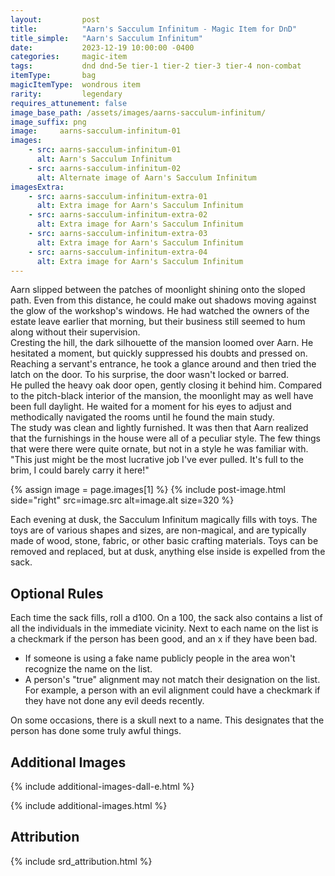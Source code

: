 ```yaml
---
layout:         post
title:          "Aarn's Sacculum Infinitum - Magic Item for DnD"
title_simple:   "Aarn's Sacculum Infinitum"
date:           2023-12-19 10:00:00 -0400
categories:     magic-item
tags:           dnd dnd-5e tier-1 tier-2 tier-3 tier-4 non-combat
itemType:       bag
magicItemType:  wondrous item
rarity:         legendary
requires_attunement: false
image_base_path: /assets/images/aarns-sacculum-infinitum/
image_suffix: png
image:     aarns-sacculum-infinitum-01
images:
    - src: aarns-sacculum-infinitum-01
      alt: Aarn's Sacculum Infinitum
    - src: aarns-sacculum-infinitum-02
      alt: Alternate image of Aarn's Sacculum Infinitum
imagesExtra:
    - src: aarns-sacculum-infinitum-extra-01
      alt: Extra image for Aarn's Sacculum Infinitum
    - src: aarns-sacculum-infinitum-extra-02
      alt: Extra image for Aarn's Sacculum Infinitum
    - src: aarns-sacculum-infinitum-extra-03
      alt: Extra image for Aarn's Sacculum Infinitum
    - src: aarns-sacculum-infinitum-extra-04
      alt: Extra image for Aarn's Sacculum Infinitum
---
```


<div class="read-aloud">
    Aarn slipped between the patches of moonlight shining onto the sloped path. Even from this distance, he could make out shadows moving against the glow of the workshop's windows. He had watched the owners of the estate leave earlier that morning, but their business still seemed to hum along without their supervision.
</div>
<!--more-->
<div class="read-aloud">
    Cresting the hill, the dark silhouette of the mansion loomed over Aarn. He hesitated a moment, but quickly suppressed his doubts and pressed on. Reaching a servant's entrance, he took a glance around and then tried the latch on the door. To his surprise, the door wasn't locked or barred.
</div>
<div class="read-aloud">
    He pulled the heavy oak door open, gently closing it behind him. Compared to the pitch-black interior of the mansion, the moonlight may as well have been full daylight. He waited for a moment for his eyes to adjust and methodically navigated the rooms until he found the main study.
</div>
<div class="read-aloud">
    The study was clean and lightly furnished. It was then that Aarn realized that the furnishings in the house were all of a peculiar style. The few things that were there were quite ornate, but not in a style he was familiar with.
</div>
<div class="read-aloud">
    "This just might be the most lucrative job I've ever pulled. It's full to the brim, I could barely carry it here!"
</div>

{% assign image = page.images[1] %}
{% include post-image.html side="right" src=image.src alt=image.alt size=320 %}

Each evening at dusk, the Sacculum Infinitum magically fills with toys. The toys are of various shapes and sizes, are non-magical, and are typically made of wood, stone, fabric, or other basic crafting materials. Toys can be removed and replaced, but at dusk, anything else inside is expelled from the sack.

## Optional Rules

Each time the sack fills, roll a d100. On a 100, the sack also contains a list of all the individuals in the immediate vicinity. Next to each name on the list is a checkmark if the person has been good, and an x if they have been bad.

- If someone is using a fake name publicly people in the area won't recognize the name on the list.
- A person's "true" alignment may not match their designation on the list. For example, a person with an evil alignment could have a checkmark if they have not done any evil deeds recently.

On some occasions, there is a skull next to a name. This designates that the person has done some truly awful things.


<div style="clear: both;"></div>


## Additional Images

{% include additional-images-dall-e.html %}

{% include additional-images.html %}


## Attribution

{% include srd_attribution.html %}
